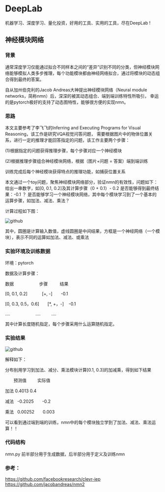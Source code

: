 DeepLab
=====
机器学习、深度学习、量化投资，好用的工具、实用的工具，尽在DeepLab ! 

神经模块网络
---------
### 背景
通常深度学习仅能通过拟合不同样本之间的“差异”识别不同的分类，但神经模块网络能够模拟人类多步推理，每个功能模块都由神经网络拟合，通过将模块的动态组合得到最终的答案。

自从加州伯克利的Jacob Andreas大神提出神经模块网络（Neural module networks，简称nmn）后，深深的被其动态组合、端到端训练特性所吸引，
幸运的是pytorch极好的支持了动态图特性，能够很方便的实现nmn。

### 思路
本文主要参考了李飞飞的Inferring and Executing Programs for Visual Reasoning，该工作是研究VQA视觉问答问题，
需要根据图片中的物体位置关系，进行一定的推理才能回答指定的问题，该工作主要两个步骤：

(1)根据指定的问题获得推理步骤，每个步骤对应一个神经模块

(2)根据推理步骤组合神经模块网络，根据（图片+问题 = 答案）端到端训练

训练完成后每个神经模块获得特点的推理功能，如捕获位置关系

本文通过一个toy问题，聚焦神经模块网络部分，验证nmn的有效性，问题如下：
给出一串数字，如[0, 0.1, 0.2]及其计算步骤（0 + 0.1）- 0.2 是否能够得到最终结果：-0.1 ？
是否能够学习一个神经模块网络，其中每个模块学习到了一个基本的运算步骤，如加法、减法、乘法？

计算过程如下图：

![github](https://github.com/junliangliu/nmn/blob/step.png "思路")

其中，圆圈是计算输入数值，虚线圆圈是中间结果，方框是一个神经网络（一个模块），表示不同的运算如加法、减法、或乘法

### 实验环境及训练数据
环境：pytorch

数据及计算步骤：

数据                     步骤          结果

[0, 0.1, 0.2]            [+, -]       -0.1

[0, 0.3, 0.5，0.6]       [*, +，-]    -0.1

....                     ....         ....

其中计算长度随机指定，每个步骤采用什么运算随机指定。


### 实验结果

![github](https://github.com/junliangliu/nmn/image/result.png "思路")

解释如下：

分布别用学习到加法、减分、乘法模块计算[0.1, 0.3]的加减乘，得到如下结果

        预测值         实际值
        
加法    0.4013        0.4

减法    -0.2025       -0.2

乘法    0.00252       0.003

可以看到通过端到端的训练，nmn中的每个模块独立学到了加法、减法、乘法运算！！

### 代码结构

nmn.py 前半部分用于生成数据，后半部分用于定义及训练nmn


### 参考：
https://github.com/facebookresearch/clevr-iep
https://github.com/jacobandreas/nmn2

